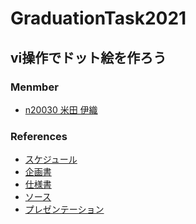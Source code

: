 # GraduationTask2021

## vi操作でドット絵を作ろう

### Menmber

- [n20030 米田 伊織](https://github.com/yuumi3/react_book)

### References

- [スケジュール](./project/schedule.md)
- [企画書](https://github.com/yuumi3)
- [仕様書](./Specification.md)
- [ソース]()
- [プレゼンテーション]()
